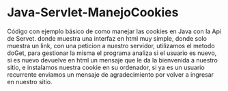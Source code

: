 # Java-Servlet-ManejoCookies
Código con ejemplo básico de como manejar las cookies en Java con la Api de Servet.
donde muestra una interfaz en html muy simple, donde solo muestra un link, con una peticion a nuestro servidor, utilizamos el metodo doGet, para gestionar la misma
el programa analiza si el usuario es nuevo, si es nuevo devuelve en html un mensaje que le da la bienvenida a nuestro sitio, e instalamos nuestra cookie en su ordenador,
si ya es un usuario recurrente enviamos un mensaje de agradecimiento por volver a ingresar en nuestro sitio.
